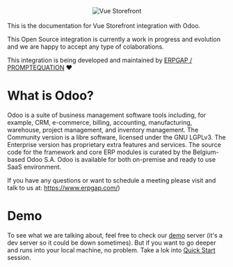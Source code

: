 <div align="center">
<img src="../doc/.vuepress/public/logo.png" alt="Vue Storefront" />
</div>

<br>
This is the documentation for Vue Storefront integration with Odoo.

This Open Source integration is currently a work in progress and evolution and we are happy to accept any type of colaborations.

This integration is being developed and maintained by [ERPGAP / PROMPTEQUATION](https://www.erpgap.com/) ❤️

# What is Odoo?

Odoo is a suite of business management software tools including, for example, CRM, e-commerce, billing, accounting, manufacturing, warehouse, project management, and inventory management. The Community version is a libre software, licensed under the GNU LGPLv3. The Enterprise version has proprietary extra features and services. The source code for the framework and core ERP modules is curated by the Belgium-based Odoo S.A. Odoo is available for both on-premise and ready to use SaaS environment.

If you have any questions or want to schedule a meeting please visit and talk to us at: https://www.erpgap.com/)


# Demo

To see what we are talking about, feel free to check our [demo](https://vsf.labs.odoogap.com/) server (it's a dev server so it could be down sometimes). But if you want to go deeper and runs into your local machine, no problem. Take a lok into [Quick Start](/introduction/quick-start/testing-local.md) session.


